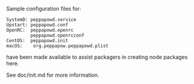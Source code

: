 Sample configuration files for:
```
SystemD: peppapowd.service
Upstart: peppapowd.conf
OpenRC:  peppapowd.openrc
         peppapowd.openrcconf
CentOS:  peppapowd.init
macOS:    org.peppapow.peppapowd.plist
```
have been made available to assist packagers in creating node packages here.

See doc/init.md for more information.
